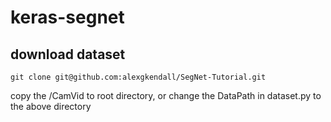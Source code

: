 # keras-segnet

## download dataset
`git clone git@github.com:alexgkendall/SegNet-Tutorial.git`

copy the /CamVid to root directory, or change the DataPath in dataset.py to the above directory

